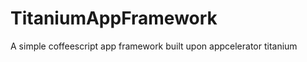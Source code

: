 TitaniumAppFramework
====================

A simple coffeescript app framework built upon appcelerator titanium